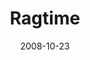 ---
title: Ragtime
date: 2008-10-23
opening_date: 2008-10-23
closing_date: 2008-11-02
featured_image: 2008-Ragtime.webp
featured_image_alt: Playbill cover for Ragtime
featured_image_caption: Playbill cover for Ragtime
featured_image_attr:
featured_image_attr_link:
playbill:
genres:
Theatre: Jacksonville University - Stein College
Venue: Swisher Theater
Website:
Tickets:
show_details:
Description:
showtimes:
- 2008-10-23 19:30:00
- 2008-10-24 19:30:00
- 2008-10-25 19:30:00
- 2008-10-26 14:30:00
- 2008-10-31 19:30:00
- 2008-11-01 19:30:00
- 2008-11-02 14:30:00
cast:
- Tateh: Vincent Teschel
- Father: Lukas Cyr
- Mother: Julia Fallon
- Mother Understudy: Kristi Freeman
- Sarah: Renee Freeman
- Coalhouse Walker, Jr.: Milton Threadcraft
- Harry Houdini: Samuel Smid
- Booker T. Washington: Joshua Gilyard
- Emma Goldman: Maggie Moore
- Evelyn Nesbit: Lauren Shaw
- Mother's Younger Brother: Greg Bosworth
- Henry Ford/Ensemble: Erick Crow
- Matthew Henson/Ensemble: Michael Coley
- Harry K. Thaw/Ensemble: Jake Torres
- Kathleen/Ensemble: Annie Lorenzana
- Willie Conklin/Ensemble: Jake Torres
- J.P. Morgan/Ensemble: Dean Winter
- Charles S. Whitman/Ensemble: Jason Dietz
- Sarah's Friend: Anesha Hines
- Brigit/Ensemble: Annie Lorenzana
- Admiral Peary/Ensemble: Jason Dietz
- The Little Boy: Carl Singletary
- The Little Girl: Cara Singletary
- Houdini's Mother: Kristi Freeman
- Stanford White: Jason Dietz
- Grandfather: Greg Luete
- Ensemble: 
  - Tara Yates Reeves
  - Nina Waters
  - Craig Balfour
  - Janae Lafleur
  - Crystal Blanche
  - Ashley Thorns
  - Lindsey Ferguson
  - Kristen Conley
  - Meredith Brown
  - Rissa Knaff
  - Shayne-Kenneth Jones
  - Malone Thomas
  - Tatiana Zappardino
  - Ross Frontz
  - Jessica Bonano
  - Kylie Farrell
  - Melissa Escobar
  - Tony Williams
  - Michael Coley
  - Cecilia Vega
  - Maggie Dodd
crew:
- Assistant Directors: 
  - Erik DeCicco
  - Matt Watson
- Music Director: 
  - Rob Tudor
- Dramaturg: Clenton Hollinger
- Technical Director: Ben Wilson
- Lighting Design: Ben Wilson
- Sound Design: Robbie Nelson
- Assistant Lighting Design: Colleen Sharp
- Assistant Stage Manager: Sue Pope
- Scene Shop Crew Head: Colleen Sharp
- Props Crew Head: Sue Pope
- Light Hang: Stagecraft Class
- Set Construction Crew: 
  - Jo El Hall
  - Michael Coley
  - Rose Joseph
  - Michele McGovern
  - Michael Coley
  - Jason Dietz
- Sound Crew: 
  - TJ Urbanek
  - Josh Cohen
  - Leah Simpson
- Props Crew: 
  - Erin Feldman
  - Meredith Brown
  - Rachel Hineman
  - Rissa Knaff
  - Janae LaFleur
  - Cecilia Vega
- Costume Construction Crew: 
  - Argieline Mitra
  - Rodney Waldrip
  - Janae LaFleur
  - Cecilia Vega
- Publicity: Laura Peterson
- Dance Captains: 
  - Shakira Ballentyne
  - Angela Harrison
- Set Transportation Crew: 
  - Adam Walesiewicz
  - Lukas Cyr
  - Greg Bosworth
  - Dean Winer
  - Jake Torres
- Fight Coordinator: Greg Leute
- Lightboard Operator: Josh Cohen
- Soundboard Operator: TJ Urbanek
- Microphone Crew Head: Leah Simpson
- Wardrobe Crew Head: Argieline Mitra
- Shift Change Crew Head: Adam Walesiewicz
- Makeup Crew Head: Clenton Hollinger
- Makeup Crew: 
  - Jo El Hall
  - Lauren Shaw
  - Kylie Farrell
  - Crystal Blanche
- Backstage Crew: 
  - Mallory Robinson
  - Kyla Schult
  - Chelsea Glenn
  - Roxanne McIntyre
  - Steve Kabeya-Mulengela
  - Chelsea Kellish
  - Ross Mogerly
orchestra:
- Piano: Stephen Fennell
- Reeds: 
  - Joseph Yorio
  - Kim Yorio
- Horn: Nicole Martin
- Trumpet: Brian Urso
- Trombone: Greg Caruso
- Violin 1: Sam Lagarde
- Violin 2: Phillip Sanders
- Viola: Peter Dutilly
- Cello: Amanda Fraga
- Banjo: Ken Calhoun
- Percussion: 
  - Amy Chapman
  - Evan Peterson
Reviews: 
- "Ragtime – The Musical | Folio Weekly": https://web.archive.org/web/20231003160558/https://folioweekly.com/2008/10/26/807/
Press:
---